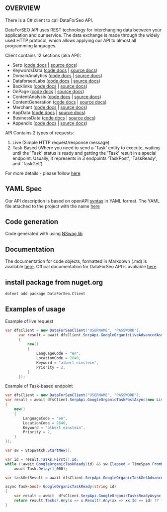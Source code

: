 ## OVERVIEW

There is a C# client to call DataForSeo API.

DataForSEO API uses REST technology for interchanging data between your application and our service. The data exchange is made through the widely used HTTP protocol, which allows applying our API to almost all programming languages.

Client contains 12 sections (aka API):
- Serp ([code docs](./docs/dataforseo.client.api.serpapi.md) | [source docs](https://docs.dataforseo.com/v3/serp/overview/?bash))
- KeywordsData ([code docs](./docs/dataforseo.client.api.keywordsdataapi.md) | [source docs](https://docs.dataforseo.com/v3/keywords_data/overview/?bash))
- DomainAnalytics ([code docs](./docs/dataforseo.client.api.domainanalyticsapi.md) | [source docs](https://docs.dataforseo.com/v3/domain_analytics/overview/?bash))
- DataforseoLabs ([code docs](./docs/dataforseo.client.api.dataforseolabsapi.md) | [source docs](https://docs.dataforseo.com/v3/dataforseo_labs/overview/?bash))
- Backlinks ([code docs](./docs/dataforseo.client.api.backlinksapi.md) | [source docs](https://docs.dataforseo.com/v3/backlinks/overview/?bash))
- OnPage ([code docs](./docs/dataforseo.client.api.onpageapi.md) | [source docs](https://docs.dataforseo.com/v3/on_page/overview/?bash))
- ContentAnalysis ([code docs](./docs/dataforseo.client.api.contentanalysisapi.md) | [source docs](https://docs.dataforseo.com/v3/content_analysis/overview/?bash))
- ContentGeneration ([code docs](./docs/dataforseo.client.api.contentgenerationapi.md) | [source docs](https://docs.dataforseo.com/v3/content_generation/overview/?bash))
- Merchant ([code docs](./docs/dataforseo.client.api.merchantapi.md) | [source docs](https://docs.dataforseo.com/v3/merchant/overview/?bash))
- AppData ([code docs](./docs/dataforseo.client.api.appdataapi.md) | [source docs](https://docs.dataforseo.com/v3/app_data/overview/?bash))
- BusinessData ([code docs](./docs/dataforseo.client.api.businessdataapi.md) | [source docs](https://docs.dataforseo.com/v3/business_data/overview/?bash))
- Appendix ([code docs](./docs/dataforseo.client.api.appendixapi.md) | [source docs](https://docs.dataforseo.com/v3/appendix/user_data/?bash))

API Contains 2 types of requests:
1) Live (Simple HTTP request/response message)
2) Task-Based (Where you need to send a 'Task' entity to execute, waiting until the 'Task' status is ready and getting the 'Task' result in a special endpoint. Usually, it represents in 3 endpoints 'TaskPost', 'TaskReady', and 'TaskGet')

For more details - please follow [here](https://docs.dataforseo.com/v3/?bash)

## YAML Spec

Our API description is based on openAPI [syntax](https://spec.openapis.org/oas/v3.1.0) in YAML format. The YAML file attached to the project with the name [here](./openapi_specification.yaml) 

## Code generation

Code generated with using [NSwag lib](https://github.com/RicoSuter/NSwag)

## Documentation
The documentation for code objects, formatted in Markdown (.md) is available [here](./docs/dataforseo.client.dataforseoclient.md).
Offical documentation for DataForSeo API is avaliable [here](https://docs.dataforseo.com).

## install package from nuget.org

```bash
dotnet add package DataForSeo.Client 
```

## Examples of usage

Example of live request
```csharp
var dfsClient = new DataForSeoClient("USERNAME", "PASSWORD");
      var result = await dfsClient.SerpApi.GoogleOrganicLiveAdvancedAsync(new List<SerpTaskRequestInfo>()
      {
          new()
          {
              LanguageCode = "en",
              LocationCode = 2840,
              Keyword = "albert einstein",
              Priority = 2,
          }
      });
``` 

Example of Task-based endpoint
```csharp
var dfsClient = new DataForSeoClient("USERNAME", "PASSWORD");
var result = await dfsClient.SerpApi.GoogleOrganicTaskPostAsync(new List<SerpTaskRequestInfo>()
{
    new()
    {
        LanguageCode = "en",
        LocationCode = 2840,
        Keyword = "albert einstein",
        Priority = 2,
    }
});

var sw = Stopwatch.StartNew();

var id = result.Tasks.First().Id;
while (!await GoogleOrganicTaskReady(id) && sw.Elapsed < TimeSpan.FromMinutes(1))
    await Task.Delay(1_000);

var taskGetResult = await dfsClient.SerpApi.GoogleOrganicTaskGetAdvancedAsync(id);

async Task<bool> GoogleOrganicTaskReady(string id)
{
    var result = await  dfsClient.SerpApi.GoogleOrganicTasksReadyAsync();
    return result.Tasks?.Any(x => x.Result?.Any(xx => xx.Id == id) ?? false) ?? false;
}
```
